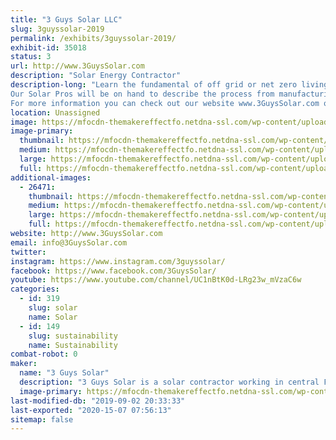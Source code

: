 ```yaml
---
title: "3 Guys Solar LLC"
slug: 3guyssolar-2019
permalink: /exhibits/3guyssolar-2019/
exhibit-id: 35018
status: 3
url: http://www.3GuysSolar.com
description: "Solar Energy Contractor"
description-long: "Learn the fundamental of off grid or net zero living when you visit the show trailer created by 3 Guys Solar. We created a visual display to show that solar energy can be utilized to power everything from charging our cell phones, running cooling fans to power an entire home or factory. Located in the booth will be sample Photovoltaic and Solar Thermal collectors so you can get up close to see how they work and were constructed. We will demonstrate a small solar generator that is portable and can be used for camping or disaster relief. We run several videos on a large television that we shot using a Typhoon Drone with 4K camera to show how emerging technologies have improved the solar installation process.
Our Solar Pros will be on hand to describe the process from manufacturing, installation, system sizing plus the process to collect the power company approval and receive Federal Tax credits. 
For more information you can check out our website www.3GuysSolar.com or on Like us on Facebook at www.Facebook.com/3GuysSolar."
location: Unassigned
image: https://mfocdn-themakereffectfo.netdna-ssl.com/wp-content/uploads/2016/10/12592355_10208682235519253_3163796130808221980_n.jpg
image-primary:
  thumbnail: https://mfocdn-themakereffectfo.netdna-ssl.com/wp-content/uploads/2016/10/12592355_10208682235519253_3163796130808221980_n-150x150.jpg
  medium: https://mfocdn-themakereffectfo.netdna-ssl.com/wp-content/uploads/2016/10/12592355_10208682235519253_3163796130808221980_n-300x169.jpg
  large: https://mfocdn-themakereffectfo.netdna-ssl.com/wp-content/uploads/2016/10/12592355_10208682235519253_3163796130808221980_n.jpg
  full: https://mfocdn-themakereffectfo.netdna-ssl.com/wp-content/uploads/2016/10/12592355_10208682235519253_3163796130808221980_n.jpg
additional-images:
  - 26471:
    thumbnail: https://mfocdn-themakereffectfo.netdna-ssl.com/wp-content/uploads/2018/08/20180616_121345143_iOS-150x150.jpg
    medium: https://mfocdn-themakereffectfo.netdna-ssl.com/wp-content/uploads/2018/08/20180616_121345143_iOS-300x225.jpg
    large: https://mfocdn-themakereffectfo.netdna-ssl.com/wp-content/uploads/2018/08/20180616_121345143_iOS-1024x768.jpg
    full: https://mfocdn-themakereffectfo.netdna-ssl.com/wp-content/uploads/2018/08/20180616_121345143_iOS.jpg
website: http://www.3GuysSolar.com
email: info@3GuysSolar.com
twitter: 
instagram: https://www.instagram.com/3guyssolar/
facebook: https://www.facebook.com/3GuysSolar/
youtube: https://www.youtube.com/channel/UC1nBtK0d-LRg23w_mVzaC6w
categories:
  - id: 319
    slug: solar
    name: Solar
  - id: 149
    slug: sustainability
    name: Sustainability
combat-robot: 0
maker:
  name: "3 Guys Solar"
  description: "3 Guys Solar is a solar contractor working in central Florida for more than 5 years installing Solar PV Systems."
  image-primary: https://mfocdn-themakereffectfo.netdna-ssl.com/wp-content/uploads/2016/08/3-GS-logo-300x251.jpg
last-modified-db: "2019-09-02 20:33:33"
last-exported: "2020-15-07 07:56:13"
sitemap: false
---
```

